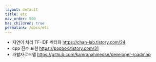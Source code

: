 ```yaml
---
layout: default
title: etc
nav_order: 500
has_children: true
permalink: /docs/etc
---
```


* 자연어 처리 TF-IDF 벡터화 <https://chan-lab.tistory.com/24>
* cpp 진수 표현 <https://popbox.tistory.com/31>
* 개발자로드맵 <https://github.com/kamranahmedse/developer-roadmap>